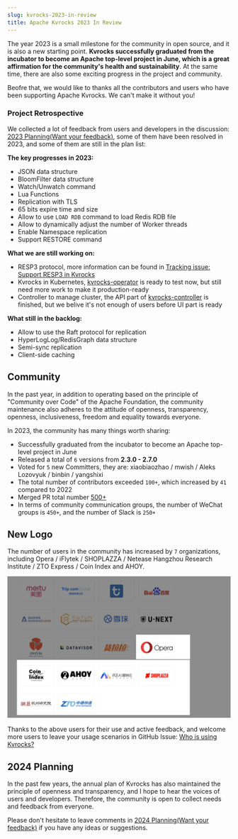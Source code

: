 ```yaml
---
slug: kvrocks-2023-in-review
title: Apache Kvrocks 2023 In Review
---
```


The year 2023 is a small milestone for the community in open source, and it is also a new starting point. **Kvrocks successfully graduated from the incubator to become an Apache top-level project in June, which is a great affirmation for the community's health and sustainability**. At the same time, there are also some exciting progress in the project and community.

Beofre that, we would like to thanks all the contributors and users who have been supporting Apache Kvrocks. We can't make it without you!

<!--truncate-->

### Project Retrospective

We collected a lot of feedback from users and developers in the discussion: [2023 Planning(Want your feedback)](https://github.com/apache/kvrocks/discussions/1226), some of them have been resolved in 2023, and some of them are still in the plan list:

**The key progresses in 2023:**

- JSON data structure
- BloomFilter data structure
- Watch/Unwatch command
- Lua Functions
- Replication with TLS
- 65 bits expire time and size
- Allow to use `LOAD RDB` command to load Redis RDB file
- Allow to dynamically adjust the number of Worker threads
- Enable Namespace replication
- Support RESTORE command

**What we are still working on:**

- RESP3 protocol, more information can be found in [Tracking issue: Support RESP3 in Kvrocks](https://github.com/apache/kvrocks/issues/1980)
- Kvrocks in Kubernetes, [kvrocks-operator](https://github.com/RocksLabs/kvrocks-operator) is ready to test now, but still need more work to make it production-ready
- Controller to manage cluster, the API part of [kvrocks-controller](https://github.com/RocksLabs/kvrocks-controller) is finished, but we belive it's not enough of users before UI part is ready

**What still in the backlog:**

- Allow to use the Raft protocol for replication
- HyperLogLog/RedisGraph data structure
- Semi-sync replication
- Client-side caching

## Community

In the past year, in addition to operating based on the principle of "Community over Code" of the Apache Foundation, the community maintenance also adheres to the attitude of openness, transparency, openness, inclusiveness, freedom and equality towards everyone.

In 2023, the community has many things worth sharing:

- Successfully graduated from the incubator to become an Apache top-level project in June
- Released a total of `6` versions from **2.3.0 - 2.7.0**
- Voted for `5` new Committers, they are: xiaobiaozhao / mwish / Aleks Lozovyuk / binbin / yangshixi
- The total number of contributors exceeded `100+`, which increased by `41` compared to 2022
- Merged PR total number [500+](https://github.com/RocksLabs/kvrocks-operator)
- In terms of community communication groups, the number of WeChat groups is `450+`, and the number of Slack is `250+`

## New Logo

The number of users in the community has increased by `7` organizations, including Opera / iFlytek / SHOPLAZZA / Netease Hangzhou Research Institute / ZTO Express / Coin Index and AHOY.

![New Users](images/new_users.png)

Thanks to the above users for their use and active feedback, and welcome more users to leave your usage scenarios in GitHub Issue: [Who is using Kvrocks?](https://github.com/apache/kvrocks/issues/414)

## 2024 Planning

In the past few years, the annual plan of Kvrocks has also maintained the principle of openness and transparency, and I hope to hear the voices of users and developers. Therefore, the community is open to collect needs and feedback from everyone.

Please don't hesitate to leave comments in [2024 Planning(Want your feedback)](https://github.com/apache/kvrocks/discussions/1974) if you have any ideas or suggestions.
